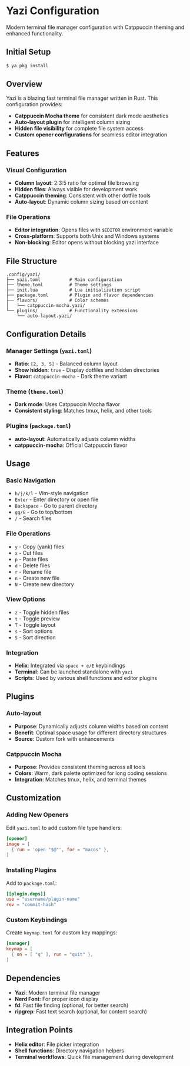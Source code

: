 # Yazi Configuration

Modern terminal file manager configuration with Catppuccin theming and enhanced functionality.

## Initial Setup
```sh
$ ya pkg install
```

## Overview

Yazi is a blazing fast terminal file manager written in Rust. This configuration provides:
- **Catppuccin Mocha theme** for consistent dark mode aesthetics
- **Auto-layout plugin** for intelligent column sizing
- **Hidden file visibility** for complete file system access
- **Custom opener configurations** for seamless editor integration

## Features

### Visual Configuration
- **Column layout**: 2:3:5 ratio for optimal file browsing
- **Hidden files**: Always visible for development work
- **Catppuccin theming**: Consistent with other dotfile tools
- **Auto-layout**: Dynamic column sizing based on content

### File Operations
- **Editor integration**: Opens files with `$EDITOR` environment variable
- **Cross-platform**: Supports both Unix and Windows systems
- **Non-blocking**: Editor opens without blocking yazi interface

## File Structure

```
.config/yazi/
├── yazi.toml           # Main configuration
├── theme.toml          # Theme settings
├── init.lua            # Lua initialization script
├── package.toml        # Plugin and flavor dependencies
├── flavors/            # Color schemes
│   └── catppuccin-mocha.yazi/
└── plugins/            # Functionality extensions
    └── auto-layout.yazi/
```

## Configuration Details

### Manager Settings (`yazi.toml`)
- **Ratio**: `[2, 3, 5]` - Balanced column layout
- **Show hidden**: `true` - Display dotfiles and hidden directories
- **Flavor**: `catppuccin-mocha` - Dark theme variant

### Theme (`theme.toml`)
- **Dark mode**: Uses Catppuccin Mocha flavor
- **Consistent styling**: Matches tmux, helix, and other tools

### Plugins (`package.toml`)
- **auto-layout**: Automatically adjusts column widths
- **catppuccin-mocha**: Official Catppuccin flavor

## Usage

### Basic Navigation
- `h/j/k/l` - Vim-style navigation
- `Enter` - Enter directory or open file
- `Backspace` - Go to parent directory
- `gg/G` - Go to top/bottom
- `/` - Search files

### File Operations
- `y` - Copy (yank) files
- `x` - Cut files
- `p` - Paste files
- `d` - Delete files
- `r` - Rename file
- `n` - Create new file
- `N` - Create new directory

### View Options
- `z` - Toggle hidden files
- `t` - Toggle preview
- `T` - Toggle layout
- `s` - Sort options
- `S` - Sort direction

### Integration
- **Helix**: Integrated via `space + e/E` keybindings
- **Terminal**: Can be launched standalone with `yazi`
- **Scripts**: Used by various shell functions and editor plugins

## Plugins

### Auto-layout
- **Purpose**: Dynamically adjusts column widths based on content
- **Benefit**: Optimal space usage for different directory structures
- **Source**: Custom fork with enhancements

### Catppuccin Mocha
- **Purpose**: Provides consistent theming across all tools
- **Colors**: Warm, dark palette optimized for long coding sessions
- **Integration**: Matches tmux, helix, and terminal themes

## Customization

### Adding New Openers
Edit `yazi.toml` to add custom file type handlers:
```toml
[opener]
image = [
  { run = 'open "$@"', for = "macos" },
]
```

### Installing Plugins
Add to `package.toml`:
```toml
[[plugin.deps]]
use = "username/plugin-name"
rev = "commit-hash"
```

### Custom Keybindings
Create `keymap.toml` for custom key mappings:
```toml
[manager]
keymap = [
  { on = [ "q" ], run = "quit" },
]
```

## Dependencies

- **Yazi**: Modern terminal file manager
- **Nerd Font**: For proper icon display
- **fd**: Fast file finding (optional, for better search)
- **ripgrep**: Fast text search (optional, for content search)

## Integration Points

- **Helix editor**: File picker integration
- **Shell functions**: Directory navigation helpers
- **Terminal workflows**: Quick file management during development
